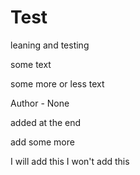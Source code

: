 # Test
leaning and testing

some text

some more or less text 

Author - None

added at the end

add some more

I will add this
I won't add this
